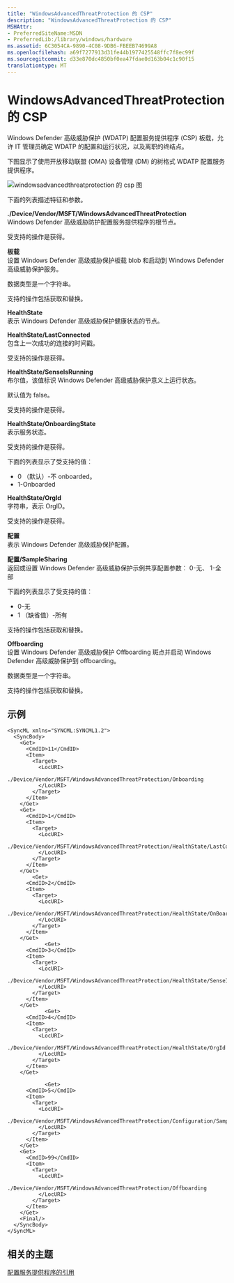 ```yaml
---
title: "WindowsAdvancedThreatProtection 的 CSP"
description: "WindowsAdvancedThreatProtection 的 CSP"
MSHAttr:
- PreferredSiteName:MSDN
- PreferredLib:/library/windows/hardware
ms.assetid: 6C3054CA-9890-4C08-9DB6-FBEEB74699A8
ms.openlocfilehash: a69f7277913d31fe44b1977425548ffc7f8ec99f
ms.sourcegitcommit: d33e870dc4850bf0ea47fdae0d163b04c1c90f15
translationtype: MT
---
```

# <a name="windowsadvancedthreatprotection-csp"></a>WindowsAdvancedThreatProtection 的 CSP


Windows Defender 高级威胁保护 (WDATP) 配置服务提供程序 (CSP) 板载，允许 IT 管理员确定 WDATP 的配置和运行状况，以及离职的终结点。

下图显示了使用开放移动联盟 (OMA) 设备管理 (DM) 的树格式 WDATP 配置服务提供程序。

![windowsadvancedthreatprotection 的 csp 图](images/provisioning-csp-watp.png)

下面的列表描述特征和参数。

<a href="" id="--device-vendor-msft-windowsadvancedthreatprotection"></a>**./Device/Vendor/MSFT/WindowsAdvancedThreatProtection**  
Windows Defender 高级威胁防护配置服务提供程序的根节点。

受支持的操作是获得。

<a href="" id="onboarding"></a>**板载**  
设置 Windows Defender 高级威胁保护板载 blob 和启动到 Windows Defender 高级威胁保护服务。

数据类型是一个字符串。

支持的操作包括获取和替换。

<a href="" id="healthstate"></a>**HealthState**  
表示 Windows Defender 高级威胁保护健康状态的节点。

<a href="" id="healthstate-lastconnected"></a>**HealthState/LastConnected**  
包含上一次成功的连接的时间戳。

受支持的操作是获得。

<a href="" id="healthstate-senseisrunning"></a>**HealthState/SenseIsRunning**  
布尔值，该值标识 Windows Defender 高级威胁保护意义上运行状态。

默认值为 false。

受支持的操作是获得。

<a href="" id="healthstate-onboardingstate"></a>**HealthState/OnboardingState**  
表示服务状态。

受支持的操作是获得。

下面的列表显示了受支持的值︰

-   0 （默认）-不 onboarded。
-   1-Onboarded

<a href="" id="healthstate-orgid"></a>**HealthState/OrgId**  
字符串，表示 OrgID。

受支持的操作是获得。

<a href="" id="configuration"></a>**配置**  
表示 Windows Defender 高级威胁保护配置。

<a href="" id="configuration-samplesharing"></a>**配置/SampleSharing**  
返回或设置 Windows Defender 高级威胁保护示例共享配置参数︰ 0-无、 1-全部

下面的列表显示了受支持的值︰

-   0-无
-   1 （缺省值）-所有

支持的操作包括获取和替换。

<a href="" id="offboarding"></a>**Offboarding**  
设置 Windows Defender 高级威胁保护 Offboarding 斑点并启动 Windows Defender 高级威胁保护到 offboarding。

数据类型是一个字符串。

支持的操作包括获取和替换。

## <a name="examples"></a>示例


``` syntax
<SyncML xmlns="SYNCML:SYNCML1.2">
  <SyncBody>
    <Get>
      <CmdID>11</CmdID>
      <Item>
        <Target>
          <LocURI>
            ./Device/Vendor/MSFT/WindowsAdvancedThreatProtection/Onboarding
          </LocURI>
        </Target>
      </Item>
    </Get>
    <Get>
      <CmdID>1</CmdID>
      <Item>
        <Target>
          <LocURI>
            ./Device/Vendor/MSFT/WindowsAdvancedThreatProtection/HealthState/LastConnected
          </LocURI>
        </Target>
      </Item>
    </Get>
        <Get>
      <CmdID>2</CmdID>
      <Item>
        <Target>
          <LocURI>
            ./Device/Vendor/MSFT/WindowsAdvancedThreatProtection/HealthState/OnBoardingState
          </LocURI>
        </Target>
      </Item>
    </Get>
            <Get>
      <CmdID>3</CmdID>
      <Item>
        <Target>
          <LocURI>
            ./Device/Vendor/MSFT/WindowsAdvancedThreatProtection/HealthState/SenseIsRunning
          </LocURI>
        </Target>
      </Item>
    </Get>
            <Get>
      <CmdID>4</CmdID>
      <Item>
        <Target>
          <LocURI>
            ./Device/Vendor/MSFT/WindowsAdvancedThreatProtection/HealthState/OrgId
          </LocURI>
        </Target>
      </Item>
    </Get>

            <Get>
      <CmdID>5</CmdID>
      <Item>
        <Target>
          <LocURI>
            ./Device/Vendor/MSFT/WindowsAdvancedThreatProtection/Configuration/SampleSharing
          </LocURI>
        </Target>
      </Item>
    </Get>
    <Get>
      <CmdID>99</CmdID>
      <Item>
        <Target>
          <LocURI>
            ./Device/Vendor/MSFT/WindowsAdvancedThreatProtection/Offboarding
          </LocURI>
        </Target>
      </Item>
    </Get>
    <Final/> 
  </SyncBody>
</SyncML>
```

## <a name="related-topics"></a>相关的主题


[配置服务提供程序的引用](configuration-service-provider-reference.md)

 

 






